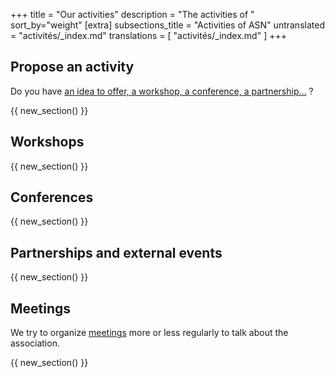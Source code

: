 +++
title = "Our activities"
description = "The activities of "
sort_by="weight"
[extra]
subsections_title = "Activities of ASN"
untranslated = "activités/_index.md"
translations = [
    "activités/_index.md"
]
+++

## Propose an activity

Do you have [an idea to offer, a workshop, a conference, a
partnership…](@/documentation/activités/proposer_une_activité/index.en.md) ?

{{ new_section() }}

## Workshops

<!-- TODO -->

{{ new_section() }}

## Conferences

<!-- TODO -->

{{ new_section() }}

## Partnerships and external events

<!-- TODO -->

{{ new_section() }}

## Meetings

We try to organize [meetings](@/activités/réunions/_index.en.md) more or less
regularly to talk about the association.

{{ new_section() }}
